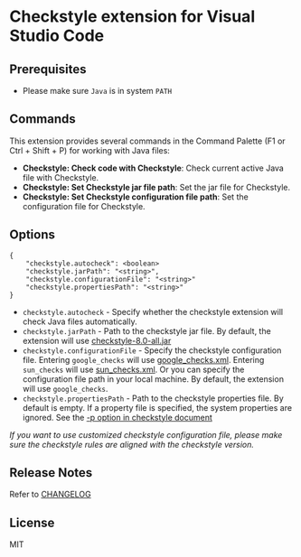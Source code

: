 # Checkstyle extension for Visual Studio Code

## Prerequisites

* Please make sure ```Java``` is in system ```PATH```

## Commands
This extension provides several commands in the Command Palette (F1 or Ctrl + Shift + P) for working with Java files:
* **Checkstyle: Check code with Checkstyle**: Check current active Java file with Checkstyle.
* **Checkstyle: Set Checkstyle jar file path**: Set the jar file for Checkstyle.
* **Checkstyle: Set Checkstyle configuration file path**: Set the configuration file for Checkstyle.

## Options
```
{
    "checkstyle.autocheck": <boolean>
    "checkstyle.jarPath": "<string>",
    "checkstyle.configurationFile": "<string>"
    "checkstyle.propertiesPath": "<string>"
}
```

* ```checkstyle.autocheck``` - Specify whether the checkstyle extension will check Java files automatically.
* ```checkstyle.jarPath``` - Path to the checkstyle jar file. By default, the extension will use [checkstyle-8.0-all.jar](https://sourceforge.net/projects/checkstyle/files/checkstyle/8.0/)
* ```checkstyle.configurationFile``` - Specify the checkstyle configuration file. Entering ```google_checks``` will use [google_checks.xml](https://raw.githubusercontent.com/checkstyle/checkstyle/master/src/main/resources/google_checks.xml). Entering ```sun_checks``` will use [sun_checks.xml](https://raw.githubusercontent.com/checkstyle/checkstyle/master/src/main/resources/google_checks.xml). Or you can specify the configuration file path in your local machine. By default, the extension will use ```google_checks```.
* ```checkstyle.propertiesPath``` - Path to the checkstyle properties file. By default is empty. If a property file is specified, the system properties are ignored. See the [-p option in checkstyle document](http://checkstyle.sourceforge.net/cmdline.html#Command_line_usage)

_If you want to use customized checkstyle configuration file, please make sure the checkstyle rules are aligned with the checkstyle version._

## Release Notes
Refer to [CHANGELOG](CHANGELOG.md)

## License
MIT